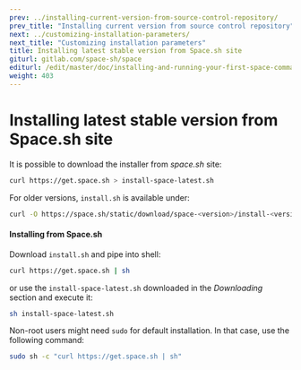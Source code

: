 ```yaml
---
prev: ../installing-current-version-from-source-control-repository/
prev_title: "Installing current version from source control repository"
next: ../customizing-installation-parameters/
next_title: "Customizing installation parameters"
title: Installing latest stable version from Space.sh site
giturl: gitlab.com/space-sh/space
editurl: /edit/master/doc/installing-and-running-your-first-space-command/installing-latest-stable-version-from-spacesh-site.md
weight: 403
---
```


# Installing latest stable version from Space.sh site

It is possible to download the installer from _space.sh_ site:  

```sh
curl https://get.space.sh > install-space-latest.sh
```

For older versions, `install.sh` is available under:  

```sh
curl -O https://space.sh/static/download/space-<version>/install-<version>.sh
```

#### Installing from Space.sh

Download `install.sh` and pipe into shell:  

```sh
curl https://get.space.sh | sh
```

or use the `install-space-latest.sh` downloaded in the _Downloading_ section and execute it:  

```sh
sh install-space-latest.sh
```

Non-root users might need `sudo` for default installation. In that case, use the following command:  

```sh
sudo sh -c "curl https://get.space.sh | sh"
```

